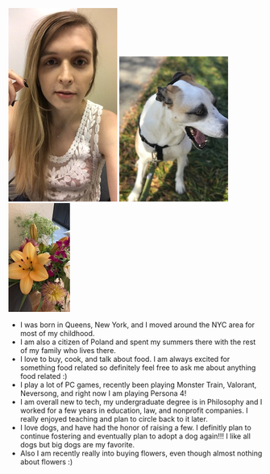 


![selfie](smallselfie.jpeg)
![doggy](doggy.jpeg)
![flowers](flowers.jpeg)


*   I was born in Queens, New York, and I moved around the NYC area for most of my childhood. 
*   I am also a citizen of Poland and spent my summers there with the rest of my family who lives there. 
*   I love to buy, cook, and talk about food. I am always excited for something food related so definitely feel free to ask me about anything food related :)
*   I play a lot of PC games, recently been playing Monster Train, Valorant, Neversong, and right now I am playing Persona 4! 
*   I am overall new to tech, my undergraduate degree is in Philosophy and I worked for a few years in education, law, and nonprofit companies. I really enjoyed teaching and plan to circle back to it later. 
*   I love dogs, and have had the honor of raising a few. I definitly plan to continue fostering and eventually plan to adopt a dog again!!! I like all dogs but big dogs are my favorite. 
*   Also I am recently really into buying flowers, even though almost nothing about flowers :)






